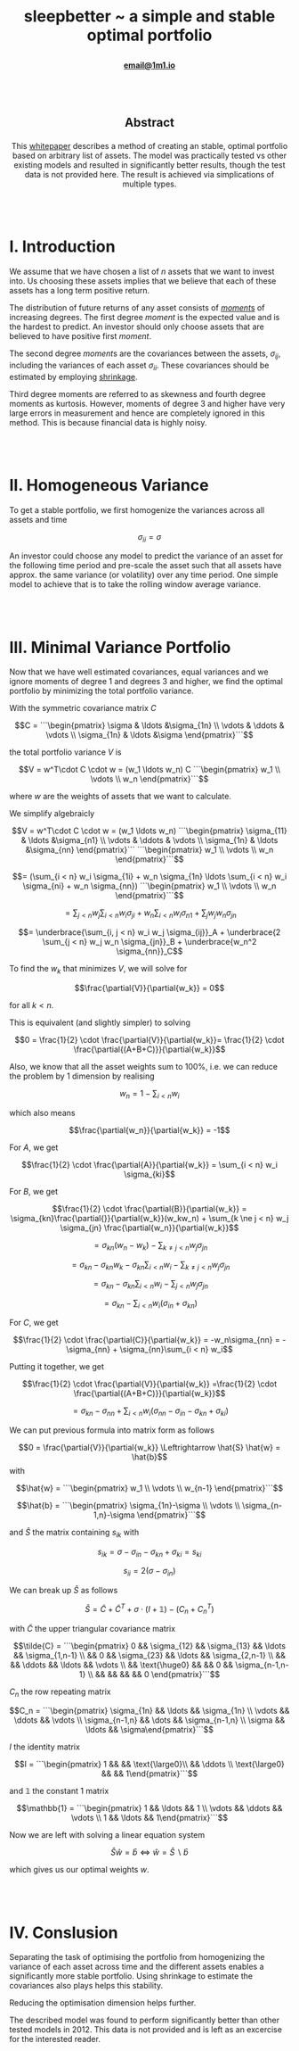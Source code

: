 # <b><p align="center">sleepbetter ~ a simple and stable optimal portfolio</p></b>
#### <p align="center">[email@1m1.io](https://github.com/2i2i/whitepaper/blob/main/Notes.md#acknowledgement)</p>

<br></br>
## <p align="center">Abstract</p>
<p align="center">This <a href="https://github.com/2i2i/whitepaper/blob/main/Notes.md#whitepaper">whitepaper</a> describes a method of creating an stable, optimal portfolio based on arbitrary list of assets. The model was practically tested vs other existing models and resulted in significantly better results, though the test data is not provided here. The result is achieved via simplications of multiple types.</p>
<br></br>

# <b>I. Introduction</b>

We assume that we have chosen a list of $n$ assets that we want to invest into. Us choosing these assets implies that we believe that each of these assets has a long term positive return.

The distribution of future returns of any asset consists of <a href=https://en.wikipedia.org/wiki/Moment_(mathematics)>*moment*s</a> of increasing degrees. The first degree *moment* is the expected value and is the hardest to predict. An investor should only choose assets that are believed to have positive first *moment*.

The second degree *moment*s are the covariances between the assets, $\sigma_{ij}$, including the variances of each asset $\sigma_{ii}$. These covariances should be estimated by employing <a href=https://en.wikipedia.org/wiki/Shrinkage_(statistics)>shrinkage</a>.

Third degree moments are referred to as skewness and fourth degree moments as kurtosis. However, moments of degree 3 and higher have very large errors in measurement and hence are completely ignored in this method. This is because financial data is highly noisy.

<br></br>
# <b>II. Homogeneous Variance</b>

To get a stable portfolio, we first homogenize the variances across all assets and time 

$$\sigma_{ii} = \sigma$$

An investor could choose any model to predict the variance of an asset for the following time period and pre-scale the asset such that all assets have approx. the same variance (or volatility) over any time period. One simple model to achieve that is to take the rolling window average variance.

<br></br>
# <b>III. Minimal Variance Portfolio</b>

Now that we have well estimated covariances, equal variances and we ignore moments of degree 1 and degrees 3 and higher, we find the optimal portfolio by minimizing the total portfolio variance.

With the symmetric covariance matrix $C$

$$C = ```\begin{pmatrix} \sigma & \ldots &\sigma_{1n} \\ \vdots & \ddots & \vdots \\ \sigma_{1n} & \ldots &\sigma \end{pmatrix}```$$

the total portfolio variance $V$ is

$$V = w^T\cdot C \cdot w = (w_1 \ldots w_n) C ```\begin{pmatrix} w_1 \\ \vdots \\ w_n \end{pmatrix}```$$

where $w$ are the weights of assets that we want to calculate.

We simplify algebraicly

$$V = w^T\cdot C \cdot w = (w_1 \ldots w_n) ```\begin{pmatrix} \sigma_{11} & \ldots &\sigma_{n1} \\ \vdots & \ddots & \vdots \\ \sigma_{1n} & \ldots &\sigma_{nn} \end{pmatrix}``` ```\begin{pmatrix} w_1 \\ \vdots \\ w_n \end{pmatrix}```$$

$$= (\sum_{i < n} w_i \sigma_{1i} + w_n \sigma_{1n} \ldots \sum_{i < n} w_i \sigma_{ni} + w_n \sigma_{nn}) ```\begin{pmatrix} w_1 \\ \vdots \\ w_n \end{pmatrix}```$$

$$= \sum_{j < n} w_j \sum_{i < n} w_i \sigma_{ji} + w_n \sum_{i < n} w_i \sigma_{n1} + \sum_j w_j w_n \sigma_{jn}$$

$$= \underbrace{\sum_{i, j < n} w_i w_j \sigma_{ij}}_A + \underbrace{2 \sum_{j < n} w_j w_n \sigma_{jn}}_B + \underbrace{w_n^2 \sigma_{nn}}_C$$

To find the $w_k$ that minimizes $V$, we will solve for

$$\frac{\partial{V}}{\partial{w_k}} = 0$$

for all $k < n$.

This is equivalent (and slightly simpler) to solving

$$0 = \frac{1}{2} \cdot \frac{\partial{V}}{\partial{w_k}}= \frac{1}{2} \cdot \frac{\partial{(A+B+C)}}{\partial{w_k}}$$

Also, we know that all the asset weights sum to 100%, i.e. we can reduce the problem by 1 dimension by realising

$$ w_n = 1 - \sum_{i < n} w_i $$

which also means

$$\frac{\partial{w_n}}{\partial{w_k}} = -1$$

For $A$, we get

$$\frac{1}{2} \cdot \frac{\partial{A}}{\partial{w_k}} = \sum_{i < n} w_i \sigma_{ki}$$

For $B$, we get

$$\frac{1}{2} \cdot \frac{\partial{B}}{\partial{w_k}} = \sigma_{kn}\frac{\partial{}}{\partial{w_k}}(w_kw_n) + \sum_{k \ne j < n} w_j \sigma_{jn} \frac{\partial{w_n}}{\partial{w_k}}$$

$$= \sigma_{kn} (w_n-w_k) - \sum_{k \ne j < n} w_j \sigma_{jn}$$

$$= \sigma_{kn} - \sigma_{kn} w_k - \sigma_{kn}\sum_{i < n}w_i - \sum_{k \ne j < n} w_j \sigma_{jn}$$

$$= \sigma_{kn} - \sigma_{kn}\sum_{i < n}w_i - \sum_{j < n} w_j \sigma_{jn}$$

$$= \sigma_{kn} - \sum_{i < n} w_i (\sigma_{in}+\sigma_{kn})$$

For $C$, we get

$$\frac{1}{2} \cdot \frac{\partial{C}}{\partial{w_k}} = -w_n\sigma_{nn} = -\sigma_{nn} + \sigma_{nn}\sum_{i < n} w_i$$

Putting it together, we get

$$\frac{1}{2} \cdot  \frac{\partial{V}}{\partial{w_k}} =\frac{1}{2} \cdot \frac{\partial{(A+B+C)}}{\partial{w_k}}$$

$$ = \sigma_{kn}-\sigma_{nn} + \sum_{i < n} w_i(\sigma_{nn}-\sigma_{in}-\sigma_{kn}+\sigma_{ki})$$

We can put previous formula into matrix form as follows

$$0 = \frac{\partial{V}}{\partial{w_k}} \Leftrightarrow \hat{S} \hat{w} = \hat{b}$$
with

$$\hat{w} = ```\begin{pmatrix} w_1 \\ \vdots \\ w_{n-1} \end{pmatrix}```$$

$$\hat{b} = ```\begin{pmatrix} \sigma_{1n}-\sigma \\ \vdots \\ \sigma_{n-1,n}-\sigma \end{pmatrix}```$$

and $\hat{S}$ the matrix containing $s_{ik}$ with

$$s_{ik} = \sigma-\sigma_{in}-\sigma_{kn}+\sigma_{ki} = s_{ki}$$

$$s_{ii} = 2(\sigma - \sigma_{in})$$

We can break up $\hat{S}$ as follows

$$\hat{S} = \tilde{C} + \tilde{C}^T + \sigma \cdot (I + \mathbb{1}) - (C_n + C_n^T)$$

with $\tilde{C}$ the upper triangular covariance matrix

$$\tilde{C} = ```\begin{pmatrix} 0 && \sigma_{12} && \sigma_{13} && \ldots && \sigma_{1,n-1} \\  && 0 && \sigma_{23} && \ldots && \sigma_{2,n-1} \\  &&  && \ddots && \ldots && \vdots \\ && \text{\huge0} && && 0 && \sigma_{n-1,n-1} \\ && && && && 0 \end{pmatrix}```$$

$C_n$ the row repeating matrix

$$C_n = ```\begin{pmatrix} \sigma_{1n} && \ldots && \sigma_{1n} \\ \vdots && \ddots && \vdots \\ \sigma_{n-1,n} && \dots && \sigma_{n-1,n} \\ \sigma && \ldots && \sigma\end{pmatrix}```$$

$I$ the identity matrix

$$I = ```\begin{pmatrix} 1 && && \text{\large0}\\ && \ddots \\ \text{\large0} && && 1\end{pmatrix}```$$

and $\mathbb{1}$ the constant 1 matrix

$$\mathbb{1} = ```\begin{pmatrix} 1 && \ldots && 1 \\ \vdots && \ddots && \vdots \\ 1 && \ldots && 1\end{pmatrix}```$$

Now we are left with solving a linear equation system

$$\hat{S} \hat{w} = \hat{b} \Leftrightarrow \hat{w}=\hat{S} \backslash \hat{b}$$

which gives us our optimal weights $w$.

<br></br>
# <b>IV. Conslusion</b>

Separating the task of optimising the portfolio from homogenizing the variance of each asset across time and the different assets enables a significantly more stable portfolio. Using shrinkage to estimate the covariances also plays helps this stability.

Reducing the optimisation dimension helps further.

The described model was found to perform significantly better than other tested models in 2012. This data is not provided and is left as an excercise for the interested reader.
